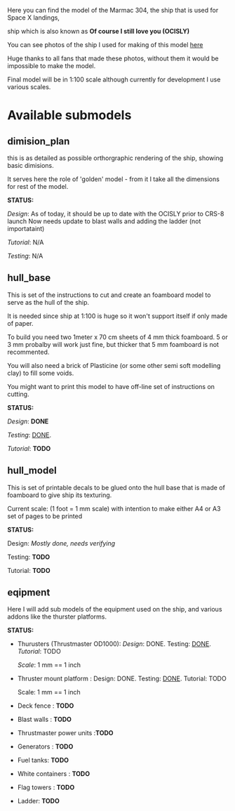 Here you can find the model of the Marmac 304, the ship that is used for Space X landings,

ship which is also known as **Of course I still love you (OCISLY)**

You can see photos of the ship I used for making of this model [here](https://www.dropbox.com/sh/jc2snurk24o9cq0/AADZW3qmElcvnz1lQIbQlDDra?dl=0)

Huge thanks to all fans that made these photos, without them it would be impossible to make the model.

Final model will be in 1:100 scale although currently for development I use various scales.

# Available submodels

## dimision_plan
this is as detailed as possible orthorgraphic rendering of the ship, showing basic dimisions.

It serves here the role of 'golden' model - from it I take all the dimensions for rest of the model.

**STATUS:** 

*Design*: As of today, it should be up to date with the OCISLY prior to CRS-8 launch
Now needs update to blast walls and adding the ladder (not importataint)

*Tutorial*: N/A

*Testing*: N/A

## hull_base

This is set of the instructions to cut and create an foamboard model to serve as the hull of the ship.

It is needed since ship at 1:100 is huge so it won't support itself if only made of paper.

To build you need two 1meter x 70 cm sheets of 4 mm thick foamboard. 5 or 3 mm probalby will
work just fine, but thicker that 5 mm foamboard is not recommented.

You will also need a brick of Plasticine (or some other semi soft modelling clay) to fill
some voids.

You might want to print this model to have off-line set of instructions on cutting.

**STATUS:** 

*Design*: **DONE**

*Testing*: [DONE](https://twitter.com/maximlevitsky/status/706599126876684288).

*Tutorial*: **TODO**

## hull_model

This is set of printable decals to be glued onto the hull base that is made of foamboard to give ship its texturing.

Current scale: (1 foot = 1 mm scale) with intention to make either A4 or A3 set of pages to be printed

**STATUS:** 

Design: *Mostly done, needs verifying*

Testing: **TODO**

Tutorial: **TODO**

## eqipment

Here I will add sub models of the equipment used on the ship, and various addons like the thurster platforms.

**STATUS:** 

* Thurusters (Thrustmaster OD1000): 
  *Design*: DONE. Testing: [DONE](https://twitter.com/maximlevitsky/status/726489064195674112). *Tutorial*: TODO

  *Scale*: 1 mm == 1 inch

* Thruster mount platform : 
  Design: DONE. Testing: [DONE](https://twitter.com/maximlevitsky/status/734105316296687616). Tutorial: TODO

  Scale: 1 mm == 1 inch

* Deck fence : **TODO**
* Blast walls : **TODO**
* Thrustmaster power units :**TODO**
* Generators : **TODO**
* Fuel tanks: **TODO**
* White containers : **TODO**
* Flag towers : **TODO**
* Ladder: **TODO**
